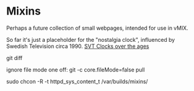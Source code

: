 # Mixins

Perhaps a future collection of small webpages, intended for use in vMIX.

So far it's just a placeholder for the "nostalgia clock", influenced by Swedish Television circa 1990.
[SVT Clocks over the ages](https://www.youtube.com/watch?v=EnCPNHwQPZY&t=580s)


git diff

ignore file mode one off:
git -c core.fileMode=false pull

sudo chcon -R -t httpd_sys_content_t /var/builds/mixins/